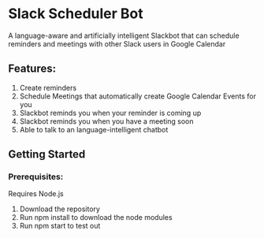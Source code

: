 # Slack Scheduler Bot

A language-aware and artificially intelligent Slackbot that can schedule reminders and meetings with other Slack users in Google Calendar

## Features:
1. Create reminders
2. Schedule Meetings that automatically create Google Calendar Events for you
3. Slackbot reminds you when your reminder is coming up
4. Slackbot reminds you when you have a meeting soon
5. Able to talk to an language-intelligent chatbot

## Getting Started
### Prerequisites:

Requires Node.js

1. Download the repository
2. Run npm install to download the node modules
3. Run npm start to test out
